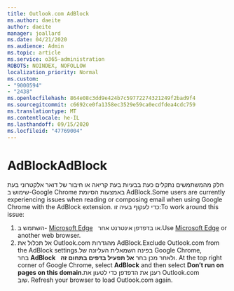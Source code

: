 ```yaml
---
title: Outlook.com AdBlock
ms.author: daeite
author: daeite
manager: joallard
ms.date: 04/21/2020
ms.audience: Admin
ms.topic: article
ms.service: o365-administration
ROBOTS: NOINDEX, NOFOLLOW
localization_priority: Normal
ms.custom:
- "9000594"
- "2438"
ms.openlocfilehash: 864e08c3dd9e424b7c59772274321249f2bad9f4
ms.sourcegitcommit: c6692ce0fa1358ec3529e59ca0ecdfdea4cdc759
ms.translationtype: MT
ms.contentlocale: he-IL
ms.lasthandoff: 09/15/2020
ms.locfileid: "47769004"
---
```

# <a name="adblock"></a><span data-ttu-id="3b021-102">AdBlock</span><span class="sxs-lookup"><span data-stu-id="3b021-102">AdBlock</span></span>

<span data-ttu-id="3b021-103">חלק מהמשתמשים נתקלים כעת בבעיות בעת קריאה או חיבור של דואר אלקטרוני בעת שימוש ב-Google Chrome באמצעות הסיומת AdBlock.</span><span class="sxs-lookup"><span data-stu-id="3b021-103">Some users are currently experiencing issues when reading or composing email when using Google Chrome with the AdBlock extension.</span></span> <span data-ttu-id="3b021-104">כדי לעקוף בעיה זו:</span><span class="sxs-lookup"><span data-stu-id="3b021-104">To work around this issue:</span></span>

1. <span data-ttu-id="3b021-105">השתמש ב- [Microsoft Edge](https://www.microsoft.com/windows/microsoft-edge)   או בדפדפן אינטרנט אחר.</span><span class="sxs-lookup"><span data-stu-id="3b021-105">Use [Microsoft Edge](https://www.microsoft.com/windows/microsoft-edge) or another web browser.</span></span>
1. <span data-ttu-id="3b021-106">אל תכלול את Outlook.com מהגדרות AdBlock.</span><span class="sxs-lookup"><span data-stu-id="3b021-106">Exclude Outlook.com from the AdBlock settings.</span></span><span data-ttu-id="3b021-107">בפינה השמאלית העליונה של Google Chrome, בחר **AdBlock**   ולאחר מכן בחר **אל תפעיל בדפים בתחום זה**.</span><span class="sxs-lookup"><span data-stu-id="3b021-107"> At the top right corner of Google Chrome, select **AdBlock** and then select **Don’t run on pages on this domain**.</span></span><span data-ttu-id="3b021-108">רענן את הדפדפן כדי לטעון את Outlook.com שוב.</span><span class="sxs-lookup"><span data-stu-id="3b021-108"> Refresh your browser to load Outlook.com again.</span></span>